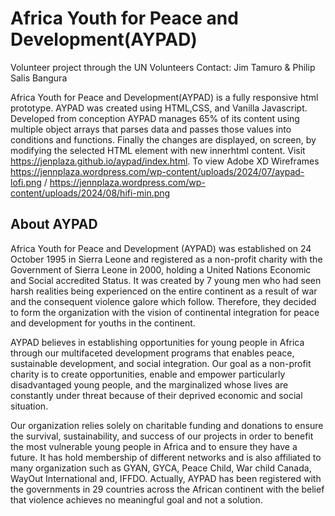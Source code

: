 # Africa Youth for Peace and Development(AYPAD)
Volunteer project through the UN Volunteers
Contact: Jim Tamuro & Philip Salis Bangura

Africa Youth for Peace and Development(AYPAD) is a fully responsive html prototype. AYPAD was created using HTML,CSS, and Vanilla Javascript. Developed from conception AYPAD manages 65% of its content using multiple object arrays that parses data and passes those values into conditions and functions. Finally the changes are displayed, on screen, by modifying the selected HTML element with new innerhtml content. Visit https://jenplaza.github.io/aypad/index.html. To view Adobe XD Wireframes https://jennplaza.wordpress.com/wp-content/uploads/2024/07/aypad-lofi.png / https://jennplaza.wordpress.com/wp-content/uploads/2024/08/hifi-min.png

## About AYPAD
Africa Youth for Peace and Development (AYPAD) was established on 24 October 1995 in Sierra Leone and registered as a non-profit charity with the Government of Sierra Leone in 2000, holding a United Nations Economic and Social accredited Status. It was created by 7 young men who had seen harsh realities being experienced on the entire continent as a result of war and the consequent violence galore which follow. Therefore, they decided to form the organization with the vision of continental integration for peace and development for youths in the continent.

AYPAD believes in establishing opportunities for young people in Africa through our multifaceted development programs that enables peace, sustainable development, and social integration. Our goal as a non-profit charity is to create opportunities, enable and empower particularly disadvantaged young people, and the marginalized whose lives are constantly under threat because of their deprived economic and social situation.

Our organization relies solely on charitable funding and donations to ensure the survival, sustainability, and success of our projects in order to benefit the most vulnerable young people in Africa and to ensure they have a future. It has hold membership of different networks and is also affiliated to many organization such as GYAN, GYCA, Peace Child, War child Canada, WayOut International and, IFFDO. Actually, AYPAD has been registered with the governments in 29 countries across the African continent with the belief that violence achieves no meaningful goal and not a solution.


